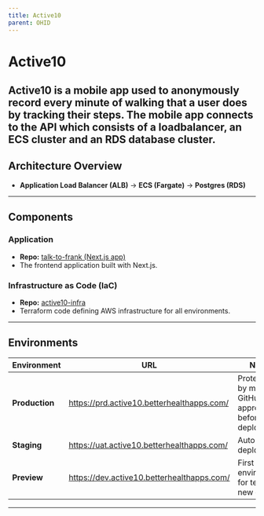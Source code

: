 ```yaml
---
title: Active10
parent: OHID
---
```


# Active10

Active10 is a mobile app used to anonymously record every minute of walking that a user does by tracking their steps. The mobile app connects to the API which consists of a loadbalancer, an ECS cluster and an RDS database cluster.
---

## Architecture Overview

- **Application Load Balancer (ALB)** → **ECS (Fargate)** → **Postgres (RDS)**

---

## Components

### Application

- **Repo:** [talk-to-frank (Next.js app)](https://github.com/ukhsa-collaboration/active10-backend)
- The frontend application built with Next.js.

### Infrastructure as Code (IaC)

- **Repo:** [active10-infra](https://github.com/ukhsa-collaboration/active10-infra)
- Terraform code defining AWS infrastructure for all environments.

---

## Environments

| Environment | URL                                 | Notes |
|-------------|-------------------------------------|-------|
| **Production** | https://prd.active10.betterhealthapps.com/    | Protected by manual GitHub approval before deploy |
| **Staging**     | https://uat.active10.betterhealthapps.com/   | Auto-deploys |
| **Preview**     | https://dev.active10.betterhealthapps.com/   | First environment for testing new code |

---
